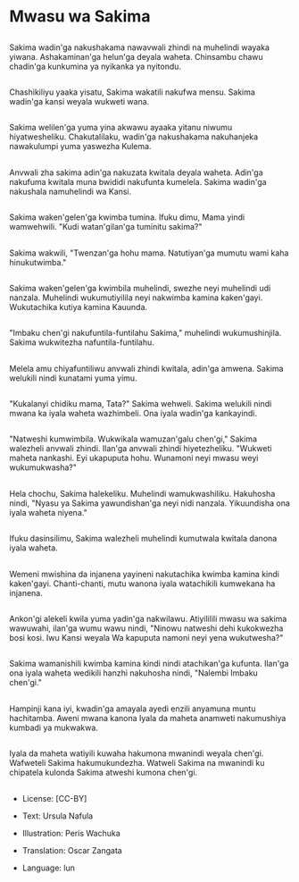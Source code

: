 # Mwasu wa Sakima

##
Sakima wadin'ga nakushakama nawavwali zhindi na muhelindi wayaka yiwana. Ashakaminan'ga helun'ga deyala waheta. Chinsambu chawu chadin'ga kunkumina ya nyikanka ya nyitondu.

##
Chashikiliyu yaaka yisatu, Sakima wakatili nakufwa mensu. Sakima wadin'ga kansi weyala wukweti wana.

##
Sakima welilen'ga yuma yina akwawu ayaaka yitanu niwumu hiyatwesheliku. Chakutalilaku, wadin'ga nakushakama nakuhanjeka nawakulumpi yuma yaswezha Kulema.

##
Anvwali zha sakima adin'ga nakuzata kwitala deyala waheta. Adin'ga nakufuma kwitala muna bwididi nakufunta kumelela. Sakima wadin'ga nakushala namuhelindi wa Kansi.

##
Sakima waken'gelen'ga kwimba tumina. Ifuku dimu, Mama yindi wamwehwili. "Kudi watan'gilan'ga tuminitu sakima?"

##
Sakima wakwili, "Twenzan'ga hohu mama. Natutiyan'ga mumutu wami kaha hinukutwimba."

##
Sakima waken'gelen'ga kwimbila muhelindi, swezhe neyi muhelindi udi nanzala. Muhelindi wukumutiyilila neyi nakwimba kamina kaken'gayi. Wukutachika kutiya kamina Kauunda.

##
"Imbaku chen'gi nakufuntila-funtilahu Sakima," muhelindi wukumushinjila. Sakima wukwitezha nafuntila-funtilahu.

##
Melela amu chiyafuntiliwu anvwali zhindi kwitala, adin'ga amwena. Sakima welukili nindi kunatami yuma yimu.

##
"Kukalanyi chidiku mama, Tata?" Sakima wehweli. Sakima welukili nindi mwana ka iyala waheta wazhimbeli. Ona iyala wadin'ga kankayindi.

##
"Natweshi kumwimbila. Wukwikala wamuzan'galu chen'gi," Sakima walezheli anvwali zhindi. Ilan'ga anvwali zhindi hiyetezheliku. "Wukweti maheta nankashi. Eyi ukapuputa hohu. Wunamoni neyi mwasu weyi wukumukwasha?"

##
Hela chochu, Sakima halekeliku. Muhelindi wamukwashiliku. Hakuhosha nindi, "Nyasu ya Sakima yawundishan'ga neyi nidi nanzala. Yikuundisha ona iyala waheta niyena."

##
Ifuku dasinsilimu, Sakima walezheli muhelindi kumutwala kwitala danona iyala waheta.

##
Wemeni mwishina da injanena yayineni nakutachika kwimba kamina kindi kaken'gayi. Chanti-chanti, mutu wanona iyala watachikili kumwekana ha injanena.

##
Ankon'gi alekeli kwila yuma yadin'ga nakwilawu. Atiyililili mwasu wa sakima wawuwahi, ilan'ga wumu wawu nindi, "Ninowu natweshi dehi kukokwezha bosi kosi. Iwu Kansi weyala Wa kapuputa namoni neyi yena wukutwesha?"

##
Sakima wamanishili kwimba kamina kindi nindi atachikan'ga kufunta. Ilan'ga ona iyala waheta wedikili hanzhi nakuhosha nindi, "Nalembi Imbaku chen'gi."

##
Hampinji kana iyi, kwadin'ga amayala ayedi enzili anyamuna muntu hachitamba. Aweni mwana kanona Iyala da maheta anamweti nakumushiya kumbadi ya mukwakwa.

##
Iyala da maheta watiyili kuwaha hakumona mwanindi weyala chen'gi. Wafweteli Sakima hakumukundezha. Watweli Sakima na mwanindi ku chipatela kulonda Sakima atweshi kumona chen'gi.

##
* License: [CC-BY]
* Text: Ursula Nafula
* Illustration: Peris Wachuka
* Translation: Oscar Zangata

* Language: lun
